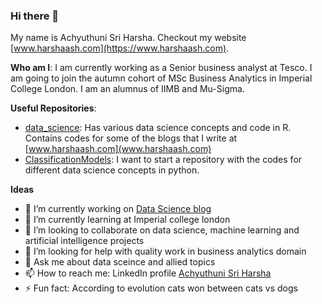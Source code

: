 ### Hi there 👋
My name is Achyuthuni Sri Harsha. Checkout my website [www.harshaash.com](https://www.harshaash.com).

**Who am I**: I am currently working as a Senior business analyst at Tesco. I am going to join the autumn cohort of MSc Business Analytics in Imperial College London. I am an alumnus of IIMB and Mu-Sigma. 

**Useful Repositories**:   
- [data_science](https://github.com/HarshaAsh/data_science): Has various data science concepts and code in R. Contains codes for some of the blogs that I write at  [www.harshaash.com](www.harshaash.com)
- [ClassificationModels](https://github.com/HarshaAsh/ClassificationModels): I want to start a repository with the codes for different data science concepts in python. 

**Ideas**
- 🔭 I’m currently working on [Data Science blog](https://github.com/users/HarshaAsh/projects/2)
- 🌱 I’m currently learning at Imperial college london
- 👯 I’m looking to collaborate on data science, machine learning and artificial intelligence projects
- 🤔 I’m looking for help with quality work in business analytics domain
- 💬 Ask me about data sceince and allied topics
- 📫 How to reach me: LinkedIn profile	[Achyuthuni Sri Harsha](https://www.linkedin.com/in/sri-harsha-achyuthuni/)  
- ⚡ Fun fact: According to evolution cats won between cats vs dogs
